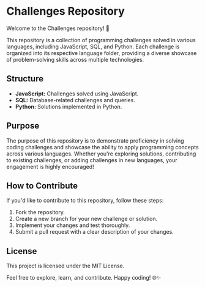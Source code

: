 # Challenges Repository

Welcome to the Challenges repository! 🚀

This repository is a collection of programming challenges solved in various languages, including JavaScript, SQL, and Python. Each challenge is organized into its respective language folder, providing a diverse showcase of problem-solving skills across multiple technologies.

## Structure

- **JavaScript:** Challenges solved using JavaScript.
- **SQL:** Database-related challenges and queries.
- **Python:** Solutions implemented in Python.

## Purpose

The purpose of this repository is to demonstrate proficiency in solving coding challenges and showcase the ability to apply programming concepts across various languages. Whether you're exploring solutions, contributing to existing challenges, or adding challenges in new languages, your engagement is highly encouraged!

## How to Contribute

If you'd like to contribute to this repository, follow these steps:

1. Fork the repository.
2. Create a new branch for your new challenge or solution.
3. Implement your changes and test thoroughly.
4. Submit a pull request with a clear description of your changes.

## License

This project is licensed under the MIT License.

Feel free to explore, learn, and contribute. Happy coding! 🌐✨
